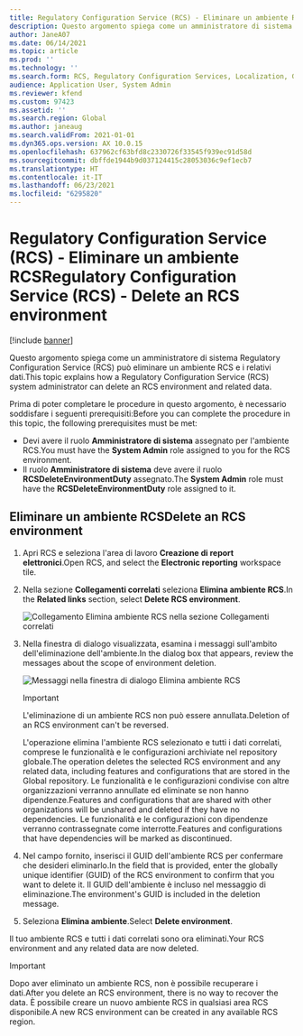 ```yaml
---
title: Regulatory Configuration Service (RCS) - Eliminare un ambiente RCS
description: Questo argomento spiega come un amministratore di sistema Regulatory Configuration Service (RCS) può eliminare un ambiente RCS e i relativi dati.
author: JaneA07
ms.date: 06/14/2021
ms.topic: article
ms.prod: ''
ms.technology: ''
ms.search.form: RCS, Regulatory Configuration Services, Localization, Global
audience: Application User, System Admin
ms.reviewer: kfend
ms.custom: 97423
ms.assetid: ''
ms.search.region: Global
ms.author: janeaug
ms.search.validFrom: 2021-01-01
ms.dyn365.ops.version: AX 10.0.15
ms.openlocfilehash: 637962cf63bfd8c2330726f33545f939ec91d58d
ms.sourcegitcommit: dbffde1944b9d037124415c28053036c9ef1ecb7
ms.translationtype: HT
ms.contentlocale: it-IT
ms.lasthandoff: 06/23/2021
ms.locfileid: "6295820"
---
```

# <a name="regulatory-configuration-service-rcs---delete-an-rcs-environment"></a><span data-ttu-id="2e5ac-103">Regulatory Configuration Service (RCS) - Eliminare un ambiente RCS</span><span class="sxs-lookup"><span data-stu-id="2e5ac-103">Regulatory Configuration Service (RCS) - Delete an RCS environment</span></span>

[!include [banner](../includes/banner.md)]

<span data-ttu-id="2e5ac-104">Questo argomento spiega come un amministratore di sistema Regulatory Configuration Service (RCS) può eliminare un ambiente RCS e i relativi dati.</span><span class="sxs-lookup"><span data-stu-id="2e5ac-104">This topic explains how a Regulatory Configuration Service (RCS) system administrator can delete an RCS environment and related data.</span></span>

<span data-ttu-id="2e5ac-105">Prima di poter completare le procedure in questo argomento, è necessario soddisfare i seguenti prerequisiti:</span><span class="sxs-lookup"><span data-stu-id="2e5ac-105">Before you can complete the procedure in this topic, the following prerequisites must be met:</span></span>

- <span data-ttu-id="2e5ac-106">Devi avere il ruolo **Amministratore di sistema** assegnato per l'ambiente RCS.</span><span class="sxs-lookup"><span data-stu-id="2e5ac-106">You must have the **System Admin** role assigned to you for the RCS environment.</span></span>
- <span data-ttu-id="2e5ac-107">Il ruolo **Amministratore di sistema** deve avere il ruolo **RCSDeleteEnvironmentDuty** assegnato.</span><span class="sxs-lookup"><span data-stu-id="2e5ac-107">The **System Admin** role must have the **RCSDeleteEnvironmentDuty** role assigned to it.</span></span>

## <a name="delete-an-rcs-environment"></a><span data-ttu-id="2e5ac-108">Eliminare un ambiente RCS</span><span class="sxs-lookup"><span data-stu-id="2e5ac-108">Delete an RCS environment</span></span>

1. <span data-ttu-id="2e5ac-109">Apri RCS e seleziona l'area di lavoro **Creazione di report elettronici**.</span><span class="sxs-lookup"><span data-stu-id="2e5ac-109">Open RCS, and select the **Electronic reporting** workspace tile.</span></span>
2. <span data-ttu-id="2e5ac-110">Nella sezione **Collegamenti correlati** seleziona **Elimina ambiente RCS**.</span><span class="sxs-lookup"><span data-stu-id="2e5ac-110">In the **Related links** section, select **Delete RCS environment**.</span></span>

    ![Collegamento Elimina ambiente RCS nella sezione Collegamenti correlati](media/01_RCS-Delete-Environ-Related-Link.PNG)

3. <span data-ttu-id="2e5ac-112">Nella finestra di dialogo visualizzata, esamina i messaggi sull'ambito dell'eliminazione dell'ambiente.</span><span class="sxs-lookup"><span data-stu-id="2e5ac-112">In the dialog box that appears, review the messages about the scope of environment deletion.</span></span>

    ![Messaggi nella finestra di dialogo Elimina ambiente RCS](media/01_RCS-Delete-Environ-Msg_noGUID.PNG)

    > [!IMPORTANT]
    > <span data-ttu-id="2e5ac-114">L'eliminazione di un ambiente RCS non può essere annullata.</span><span class="sxs-lookup"><span data-stu-id="2e5ac-114">Deletion of an RCS environment can't be reversed.</span></span>
    >
    > <span data-ttu-id="2e5ac-115">L'operazione elimina l'ambiente RCS selezionato e tutti i dati correlati, comprese le funzionalità e le configurazioni archiviate nel repository globale.</span><span class="sxs-lookup"><span data-stu-id="2e5ac-115">The operation deletes the selected RCS environment and any related data, including features and configurations that are stored in the Global repository.</span></span> <span data-ttu-id="2e5ac-116">Le funzionalità e le configurazioni condivise con altre organizzazioni verranno annullate ed eliminate se non hanno dipendenze.</span><span class="sxs-lookup"><span data-stu-id="2e5ac-116">Features and configurations that are shared with other organizations will be unshared and deleted if they have no dependencies.</span></span> <span data-ttu-id="2e5ac-117">Le funzionalità e le configurazioni con dipendenze verranno contrassegnate come interrotte.</span><span class="sxs-lookup"><span data-stu-id="2e5ac-117">Features and configurations that have dependencies will be marked as discontinued.</span></span>

4. <span data-ttu-id="2e5ac-118">Nel campo fornito, inserisci il GUID dell'ambiente RCS per confermare che desideri eliminarlo.</span><span class="sxs-lookup"><span data-stu-id="2e5ac-118">In the field that is provided, enter the globally unique identifier (GUID) of the RCS environment to confirm that you want to delete it.</span></span> <span data-ttu-id="2e5ac-119">Il GUID dell'ambiente è incluso nel messaggio di eliminazione.</span><span class="sxs-lookup"><span data-stu-id="2e5ac-119">The environment's GUID is included in the deletion message.</span></span>
5. <span data-ttu-id="2e5ac-120">Seleziona **Elimina ambiente**.</span><span class="sxs-lookup"><span data-stu-id="2e5ac-120">Select **Delete environment**.</span></span>
    
<span data-ttu-id="2e5ac-121">Il tuo ambiente RCS e tutti i dati correlati sono ora eliminati.</span><span class="sxs-lookup"><span data-stu-id="2e5ac-121">Your RCS environment and any related data are now deleted.</span></span>

> [!IMPORTANT]
> <span data-ttu-id="2e5ac-122">Dopo aver eliminato un ambiente RCS, non è possibile recuperare i dati.</span><span class="sxs-lookup"><span data-stu-id="2e5ac-122">After you delete an RCS environment, there is no way to recover the data.</span></span> <span data-ttu-id="2e5ac-123">È possibile creare un nuovo ambiente RCS in qualsiasi area RCS disponibile.</span><span class="sxs-lookup"><span data-stu-id="2e5ac-123">A new RCS environment can be created in any available RCS region.</span></span>
